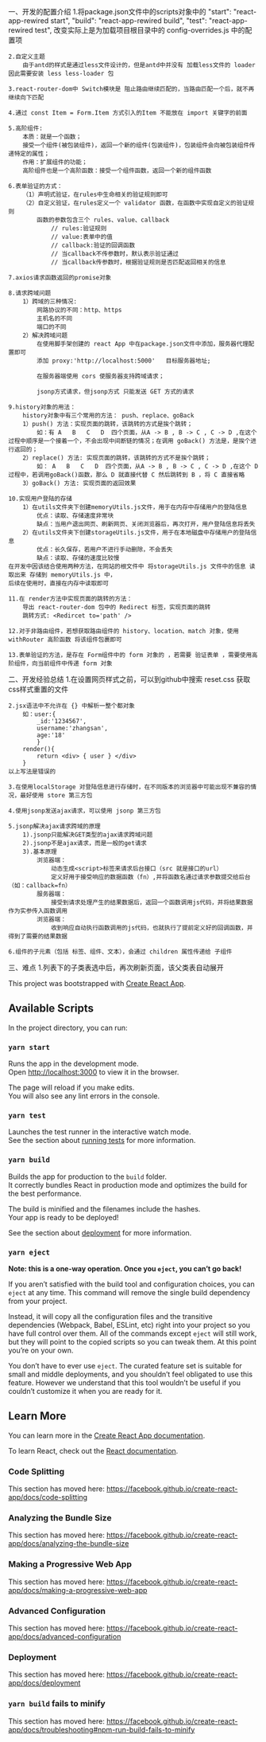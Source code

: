一、开发的配置介绍
    1.将package.json文件中的scripts对象中的 
        "start": "react-app-rewired start",
        "build": "react-app-rewired build",
        "test": "react-app-rewired test",
        改变实际上是为加载项目根目录中的 config-overrides.js 中的配置项

    2.自定义主题
        由于antd的样式是通过less文件设计的，但是antd中并没有 加载less文件的 loader 因此需要安装 less less-loader 包

    3.react-router-dom中 Switch模块是 阻止路由继续匹配的，当路由匹配一个后，就不再继续向下匹配

    4.通过 const Item = Form.Item 方式引入的Item 不能放在 import 关键字的前面

    5.高阶组件:
        本质：就是一个函数；
        接受一个组件(被包装组件)，返回一个新的组件(包装组件)，包装组件会向被包装组件传递特定的属性；
        作用：扩展组件的功能；
        高阶组件也是一个高阶函数：接受一个组件函数，返回一个新的组件函数

    6.表单验证的方式：
        （1）声明式验证，在rules中生命相关的验证规则即可
        （2）自定义验证，在rules定义一个 validator 函数，在函数中实现自定义的验证规则
            函数的参数包含三个 rules、value、callback
                // rules:验证规则
                // value:表单中的值
                // callback:验证的回调函数
                // 当callback不传参数时，默认表示验证通过
                // 当callback传参数时，根据验证规则是否匹配返回相关的信息

    7.axios请求函数返回的promise对象

    8.请求跨域问题
        1）跨域的三种情况:
            网路协议的不同：http、https
            主机名的不同
            端口的不同
        2）解决跨域问题
            在使用脚手架创建的 react App 中在package.json文件中添加，服务器代理配置即可
            添加 proxy:'http://localhost:5000'   目标服务器地址;

            在服务器端使用 cors 使服务器支持跨域请求；

            jsonp方式请求，但jsonp方式 只能发送 GET 方式的请求

    9.history对象的用法：
        history对象中有三个常用的方法： push、replace、goBack
        1）push() 方法：实现页面的跳转，该跳转的方式是挨个跳转；
            如：有 A   B   C   D  四个页面，从A -> B , B -> C , C -> D ,在这个过程中顺序是一个接着一个，不会出现中间断链的情况；在调用 goBack() 方法是，是挨个进行返回的；
        2）replace() 方法: 实现页面的跳转，该跳转的方式不是挨个跳转；
            如： A   B   C   D  四个页面，从A -> B , B -> C , C -> D ,在这个 D 过程中，若调用goBack()函数，那么 D 就直接代替 C 然后跳转到 B ，将 C 直接省略
        3）goBack() 方法: 实现页面的返回效果

    10.实现用户登陆的存储
        1）在utils文件夹下创建memoryUtils.js文件，用于在内存中存储用户的登陆信息
            优点：读取、存储速度非常块
            缺点：当用户退出网页、刷新网页、关闭浏览器后，再次打开，用户登陆信息将丢失
        2）在utils文件夹下创建storageUtils.js文件，用于在本地磁盘中存储用户的登陆信息
            优点：长久保存，若用户不进行手动删除，不会丢失
            缺点：读取、存储的速度比较慢
    在开发中因该结合使用两种方法，在网站的根文件中 将storageUtils.js 文件中的信息 读取出来 存储到 memoryUtils.js 中，
    后续在使用时，直接在内存中读取即可

    11.在 render方法中实现页面的跳转的方法：
        导出 react-router-dom 包中的 Redirect 标签，实现页面的跳转
        跳转方式: <Redircet to='path' />

    12.对于非路由组件，若想获取路由组件的 history、location、match 对象，使用withRouter 高阶函数 将该组件包裹即可

    13.表单验证的方法，是存在 Form组件中的 form 对象的 ，若需要 验证表单 ，需要使用高阶组件，向当前组件中传递 form 对象





二、开发经验总结
    1.在设置网页样式之前，可以到github中搜索 reset.css 获取css样式重置的文件

    2.jsx语法中不允许在 {} 中解析一整个都对象
        如：user:{
            _id:'1234567',
            username:'zhangsan',
            age:'18'
            }
        render(){
            return <div> { user } </div>
        }
    以上写法是错误的

    3.在使用localStorage 对登陆信息进行存储时，在不同版本的浏览器中可能出现不兼容的情况，最好使用 store 第三方包

    4.使用jsonp发送ajax请求，可以使用 jsonp 第三方包

    5.jsonp解决ajax请求跨域的原理
        1).jsonp只能解决GET类型的ajax请求跨域问题
        2).jsonp不是ajax请求，而是一般的get请求
        3).基本原理
            浏览器端：
                动态生成<script>标签来请求后台接口（src 就是接口的url）
                定义好用于接受响应的数据函数（fn）,并将函数名通过请求参数提交给后台（如：callback=fn）
            服务器端：
                接受到请求处理产生的结果数据后，返回一个函数调用js代码，并将结果数据作为实参传入函数调用
            浏览器端：
                收到响应自动执行函数调用的js代码，也就执行了提前定义好的回调函数，并得到了需要的结果数据

    6.组件的子元素（包括 标签、组件、文本），会通过 children 属性传递给 子组件



三、难点
    1.列表下的子类表选中后，再次刷新页面，该父类表自动展开


This project was bootstrapped with [Create React App](https://github.com/facebook/create-react-app).

## Available Scripts

In the project directory, you can run:

### `yarn start`

Runs the app in the development mode.<br />
Open [http://localhost:3000](http://localhost:3000) to view it in the browser.

The page will reload if you make edits.<br />
You will also see any lint errors in the console.

### `yarn test`

Launches the test runner in the interactive watch mode.<br />
See the section about [running tests](https://facebook.github.io/create-react-app/docs/running-tests) for more information.

### `yarn build`

Builds the app for production to the `build` folder.<br />
It correctly bundles React in production mode and optimizes the build for the best performance.

The build is minified and the filenames include the hashes.<br />
Your app is ready to be deployed!

See the section about [deployment](https://facebook.github.io/create-react-app/docs/deployment) for more information.

### `yarn eject`

**Note: this is a one-way operation. Once you `eject`, you can’t go back!**

If you aren’t satisfied with the build tool and configuration choices, you can `eject` at any time. This command will remove the single build dependency from your project.

Instead, it will copy all the configuration files and the transitive dependencies (Webpack, Babel, ESLint, etc) right into your project so you have full control over them. All of the commands except `eject` will still work, but they will point to the copied scripts so you can tweak them. At this point you’re on your own.

You don’t have to ever use `eject`. The curated feature set is suitable for small and middle deployments, and you shouldn’t feel obligated to use this feature. However we understand that this tool wouldn’t be useful if you couldn’t customize it when you are ready for it.

## Learn More

You can learn more in the [Create React App documentation](https://facebook.github.io/create-react-app/docs/getting-started).

To learn React, check out the [React documentation](https://reactjs.org/).

### Code Splitting

This section has moved here: https://facebook.github.io/create-react-app/docs/code-splitting

### Analyzing the Bundle Size

This section has moved here: https://facebook.github.io/create-react-app/docs/analyzing-the-bundle-size

### Making a Progressive Web App

This section has moved here: https://facebook.github.io/create-react-app/docs/making-a-progressive-web-app

### Advanced Configuration

This section has moved here: https://facebook.github.io/create-react-app/docs/advanced-configuration

### Deployment

This section has moved here: https://facebook.github.io/create-react-app/docs/deployment

### `yarn build` fails to minify

This section has moved here: https://facebook.github.io/create-react-app/docs/troubleshooting#npm-run-build-fails-to-minify
